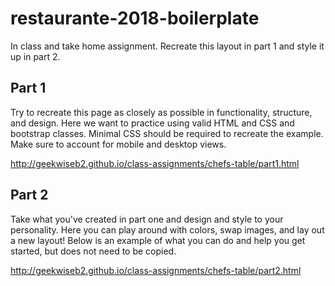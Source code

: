 # restaurante-2018-boilerplate
In class and take home assignment. Recreate this layout in part 1 and style it up in part 2.

## Part 1
Try to recreate this page as closely as possible in functionality, structure, and design. Here we want to practice using valid HTML and CSS and bootstrap classes. Minimal CSS should be required to recreate the example. Make sure to account for mobile and desktop views.

http://geekwiseb2.github.io/class-assignments/chefs-table/part1.html



## Part 2
Take what you've created in part one and design and style to your personality. Here you can play around with colors, swap images, and lay out a new layout! Below is an example of what you can do and help you get started, but does not need to be copied.

http://geekwiseb2.github.io/class-assignments/chefs-table/part2.html
